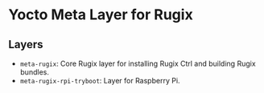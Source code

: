 # Yocto Meta Layer for Rugix

## Layers

- `meta-rugix`: Core Rugix layer for installing Rugix Ctrl and building Rugix bundles.
- `meta-rugix-rpi-tryboot`: Layer for Raspberry Pi.